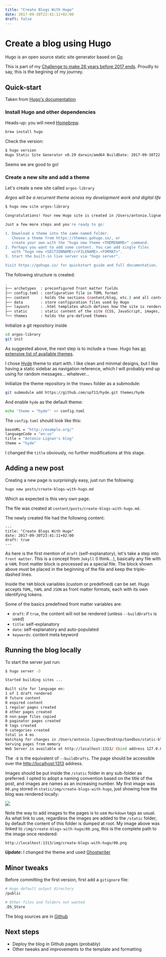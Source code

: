 ```yaml
---
title: "Create Blogs With Hugo"
date: 2017-09-30T23:41:11+02:00
draft: false
---
```


# Create a blog using Hugo

Hugo is an open source static site generator based on [Go](https://golang.org)

This is part of my [Challenge to make 26 years before 2017 ends](https://github.com/alignan/things-to-do/blob/master/README.md).  Proudly to say, this is the begining of my journey.

## Quick-start

Taken from [Hugo's documentation](https://gohugo.io/getting-started/quick-start/)

### Install Hugo and other dependencies

Heads-up: you will need [Homebrew](https://brew.sh).

````bash
brew install hugo
````

Check the version:

````bash
$ hugo version
Hugo Static Site Generator v0.29 darwin/amd64 BuildDate: 2017-09-30T22:45:47+02:00
````

Seems we are good to go!

### Create a new site and add a theme

Let's create a new site called `argos-library`

_Argos will be a recurrent theme across my development work and digital life_

````bash
$ hugo new site argos-library

Congratulations! Your new Hugo site is created in /Users/antonio.lignan/Desktop/Sandbox/static-blog/argos-library.

Just a few more steps and you're ready to go:

1. Download a theme into the same-named folder.
   Choose a theme from https://themes.gohugo.io/, or
   create your own with the "hugo new theme <THEMENAME>" command.
2. Perhaps you want to add some content. You can add single files
   with "hugo new <SECTIONNAME>/<FILENAME>.<FORMAT>".
3. Start the built-in live server via "hugo server".

Visit https://gohugo.io/ for quickstart guide and full documentation.
````

The following structure is created:

````bash
.
├── archetypes  : preconfigured front matter fields
├── config.toml : configuration file in TOML format
├── content     : holds the sections (content/blog, etc.) and all content of the website
├── data        : store configuration files used by Hugo
├── layouts     : .html templates which defines how the site is rendered
├── static      : static content of the site (CSS, JavaScript, images, etc.)
└── themes      : holds the pre-defined themes
````

Initialize a git repository inside

````bash
cd argos-library
git init
````

As suggested above, the next step is to include a `theme`.  Hugo has [an extensive list of available themes](https://themes.gohugo.io/).


I chose [Hyde](https://themes.gohugo.io/hyde/) theme to start with.  I like clean and minimal designs, but I like having a static sidebar as navigation reference, which I will probably end up using for random messages... whatever...

Initialize the theme repository in the `themes` folder as a submodule:

````bash
git submodule add https://github.com/spf13/hyde.git themes/hyde
````

And enable `hyde` as the default theme:

````bash
echo 'theme = "hyde"' >> config.toml
````

The `config.toml` should look like this:

````bash
baseURL = "http://example.org/"
languageCode = "en-us"
title = "Antonio Lignan's blog"
theme = "hyde"
````

I changed the `title` obviously, no further modifications at this stage.

## Adding a new post

Creating a new page is surprisingly easy, just run the following:

````bash
hugo new posts/create-blogs-with-hugo.md
````

Which as expected is this very own page.

The file was created at `content/posts/create-blogs-with-hugo.md`.

The newly created file had the following content:

````
---
title: "Create Blogs With Hugo"
date: 2017-09-30T23:41:11+02:00
draft: true
---
````

As here is the first mention of `draft` (self-explanatory), let's take a step into `front matter`.  This is a concept from `Jekyll` (I think...), basically any file with a `YAML` front matter block is processed as a special file.  The block shown above must be placed in the beginning of the file and keep the triple-dashed lines.

Inside the `YAM` block variables (custom or predefined) can be set.  Hugo accepts `TOML`, `YAML` and `JSON` as front matter formats, each with its own identifying tokens.

Some of the basics predefined front matter variables are:

* `draft`: if `true`, the content will not be rendered (unless `--buildDrafts` is used)
* `title`: self-explanatory
* `date`: self-explanatory and auto-populated
* `keywords`: content meta keyword

## Running the blog locally

To start the server just run:

````bash
$ hugo server -D

Started building sites ...

Built site for language en:
1 of 1 draft rendered
0 future content
0 expired content
1 regular pages created
8 other pages created
0 non-page files copied
0 paginator pages created
0 tags created
0 categories created
total in 4 ms
Watching for changes in /Users/antonio.lignan/Desktop/Sandbox/static-blog/argos-library/{data,content,layouts,static,themes}
Serving pages from memory
Web Server is available at http://localhost:1313/ (bind address 127.0.0.1)
````

The `-D` is the equivalent of `--buildDrafts`.  The page should be accessible over the [http://localhost:1313](http://localhost:1313/) address.

Images should be put inside the `/static` folder in any sub-folder as preferred.  I opted to adopt a naming convention based on the title of the post, and images are names as an increasing number.  My first image was `00.png` stored in `static/img/create-blogs-with-hugo`, just showing how the blog was rendered locally:

[![](/img/create-blogs-with-hugo/00.png)](/img/create-blogs-with-hugo/00.png)

Note the way to add images to the pages is to use `Markdown` tags as usual.  As what link to use, regardless the images are added to the `/static` folder, by default the content of this folder is dumped at root.  My image above was linked to `/img/create-blogs-with-hugo/00.png`, this is the complete path to the image once rendered:

````bash
http://localhost:1313/img/create-blogs-with-hugo/00.png
````

***Update:*** I changed the theme and used [Ghostwriter](https://themes.gohugo.io/ghostwriter/)

## Minor tweaks

Before committing the first version, first add a `gitignore` file:

````bash
# Hugo default output directory
/public

# Other files and folders not wanted
.DS_Store
````

The blog sources are in [Github](https://github.com/alignan/argos-library)

## Next steps

* Deploy the blog in Github pages (probably)
* Other tweaks and improvements to the template and formatting
